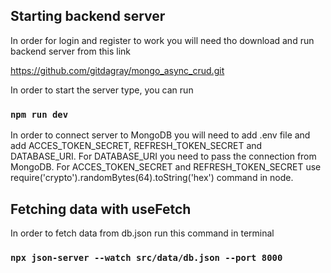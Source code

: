 ## Starting backend server
In order for login and register to work you will need tho download and run backend server from this link

https://github.com/gitdagray/mongo_async_crud.git 

In order to start the server type, you can run

### `npm run dev`

In order to connect server to MongoDB you will need to add .env file and add ACCES_TOKEN_SECRET, REFRESH_TOKEN_SECRET and DATABASE_URI.
For DATABASE_URI you need to pass the connection from MongoDB.
For ACCES_TOKEN_SECRET and REFRESH_TOKEN_SECRET use require('crypto').randomBytes(64).toString('hex') command in node.

## Fetching data with useFetch
In order to fetch data from db.json run this command in terminal

### `npx json-server --watch src/data/db.json --port 8000`
